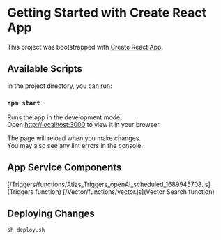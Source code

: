 # Getting Started with Create React App

This project was bootstrapped with [Create React App](https://github.com/facebook/create-react-app).

## Available Scripts

In the project directory, you can run:

### `npm start`

Runs the app in the development mode.\
Open [http://localhost:3000](http://localhost:3000) to view it in your browser.

The page will reload when you make changes.\
You may also see any lint errors in the console.

## App Service Components
[/Triggers/functions/Atlas_Triggers_openAI_scheduled_1689945708.js](Triggers function)
[/Vector/functions/vector.js](Vector Search function)

## Deploying Changes
`sh deploy.sh`
